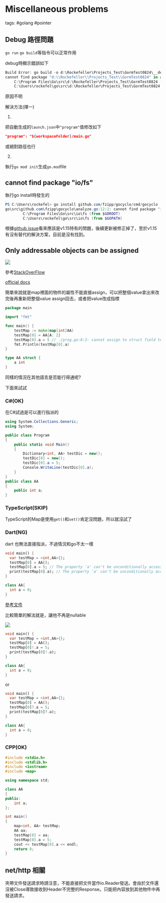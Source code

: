 # Miscellaneous problems

tags: #golang #pointer

## Debug 路徑問題

`go run` `go build`等指令可以正常作用

debug時顯示錯誤如下

```powershell
Build Error: go build -o d:\Rockefeller\Projects_Test\GormTest0824\__debug_bin.exe -gcflags all=-N -l d:\Rockefeller\Projects_Test\GormTest0824
cannot find package "d:\\Rockefeller\\Projects_Test\\GormTest0824" in any of:
	C:\Program Files\Go\src\d:\Rockefeller\Projects_Test\GormTest0824 (from $GOROOT)
	C:\Users\rockefel\go\src\d:\Rockefeller\Projects_Test\GormTest0824 (from $GOPATH) (exit status 1)
```

原因不明

解決方法(擇一)

1.

把自動生成的`launch.json`中`"program"`值修改如下

```json
"program": "${workspaceFolder}/main.go"
```

或絕對路徑也行

2.

執行`go mod init`生成`go.mod`file

## cannot find package "io/fs"

執行go install時發生的

```powershell
PS C:\Users\rockefel> go install github.com/fzipp/gocyclo/cmd/gocyclo
go\src\github.com\fzipp\gocyclo\analyze.go:12:2: cannot find package "io/fs" in any of:
        C:\Program Files\Go\src\io\fs (from $GOROOT)
        C:\Users\rockefel\go\src\io\fs (from $GOPATH)
```

根據[github issue](https://github.com/spf13/viper/issues/1161)看來應該是v1.15特有的問題，後續更新被修正掉了，至於v1.15有沒有替代的解決方案，目前是沒有找到。

## Only addressable objects can be assigned

![](https://i.imgur.com/RLpkiLe.png)

參考[StackOverFlow](https://stackoverflow.com/questions/32751537/why-do-i-get-a-cannot-assign-error-when-setting-value-to-a-struct-as-a-value-i)

[official docs](https://go.dev/ref/spec#Assignments)

簡單來說就是map裡面的物件的屬性不能直接assign，可以把整個value拿出來改完後再重新把整個value assign回去，或者把value改成指標

```go
package main

import "fmt"

func main() {
	testMap := make(map[int]AA)
	testMap[0] = AA{A: 2}
	testMap[0].a = 5 // ./prog.go:8:2: cannot assign to struct field testMap[0].a in map
	fmt.Println(testMap[0].a)
}

type AA struct {
	a int
}

```

同樣的情況在其他語言是否能行得通呢?

下面來試試

### C#(OK)

在C#試過是可以進行指派的

```C#
using System.Collections.Generic;
using System;

public class Program
{
    public static void Main()
    {
        Dictionary<int, AA> testDic = new();
        testDic[0] = new();
        testDic[0].a = 5;
        Console.WriteLine(testDic[0].a);
    }
}
public class AA
{
    public int a;
}
```

### TypeScript(SKIP)

TypeScript的Map是使用`get()`和`set()`肯定沒問題，所以就沒試了

### Dart(NG)

dart 也無法直接指派，不過情況和go不太一樣

```dart
void main() {
  var testMap = <int,AA>{};
  testMap[0] = AA();
  testMap[0].a = 5; // The property 'a' can't be unconditionally accessed because the receiver can be 'null'.
  print(testMap[0].a); // The property 'a' can't be unconditionally accessed because the receiver can be 'null'.
}

class AA{
  int a = 0;
}
```

[參考文件](https://dart.dev/tools/diagnostic-messages?utm_source=dartdev&utm_medium=redir&utm_id=diagcode&utm_content=unchecked_use_of_nullable_value#unchecked_use_of_nullable_value)

比較簡單的解法就是，讓他不再是nullable

![](https://i.imgur.com/uIlLegO.png)

```dart
void main() {
  var testMap = <int,AA>{};
  testMap[0] = AA();
  testMap[0]!.a = 5;
  print(testMap[0]!.a);
}

class AA{
  int a = 0;
}
```

or

```dart
void main() {
  var testMap = <int,AA>{};
  testMap[0] = AA();
  testMap[0]?.a = 5;
  print(testMap[0]?.a);
}

class AA{
  int a = 0;
}
```

### CPP(OK)

```cpp
#include <stdio.h>
#include <stdlib.h>
#include <iostream>
#include <map>

using namespace std;

class AA
{
public:
    int a;
};

int main()
{
    map<int, AA> testMap;
    AA aa;
    testMap[0] = aa;
    testMap[0].a = 5;
    cout << testMap[0].a << endl;
    return 0;
}
```

## net/http 相關

夾帶文件發送請求時請注意，不能直接把文件當作io.Reader發送。會由於文件還沒被Close導致接收到Header不完整的Response。只能把內容放到其他物件中再發送請求。
